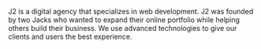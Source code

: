 J2 is a digital agency that specializes in web development. J2 was founded by two Jacks who wanted to expand their online portfolio while helping others build their business. We use advanced technologies to give our clients and users the best experience.
